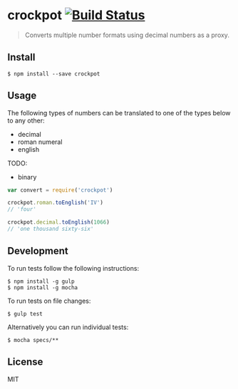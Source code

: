 # crockpot [![Build Status](https://travis-ci.org/eternal44/crockpot.svg?branch=master)](https://travis-ci.org/eternal44/crockpot)

> Converts multiple number formats using decimal numbers as a proxy.

## Install

```
$ npm install --save crockpot
```

## Usage
The following types of numbers can be translated to one of the types below to any other:
- decimal
- roman numeral
- english

TODO:
- binary

```js
var convert = require('crockpot')

crockpot.roman.toEnglish('IV')
// 'four'

crockpot.decimal.toEnglish(1066)
// 'one thousand sixty-six'
```

## Development
To run tests follow the following instructions:

```
$ npm install -g gulp
$ npm install -g mocha
```

To run tests on file changes:
```
$ gulp test
```

Alternatively you can run individual tests:
```
$ mocha specs/**
```

## License
MIT
